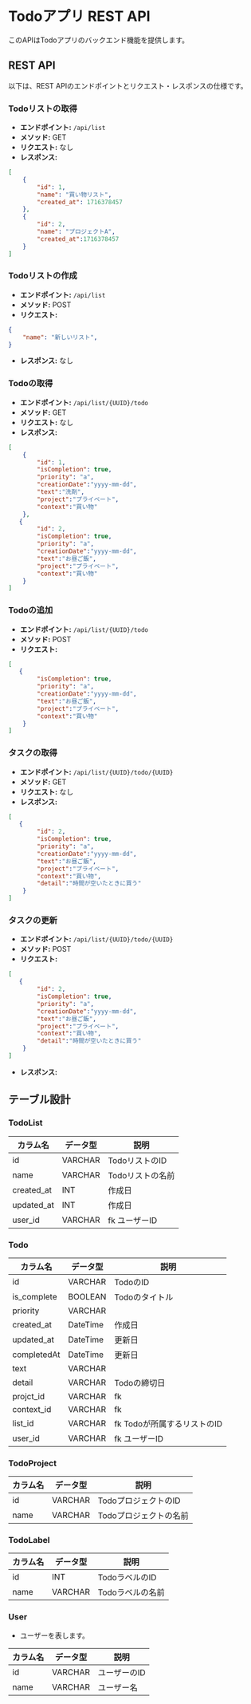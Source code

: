 # Todoアプリ REST API

このAPIはTodoアプリのバックエンド機能を提供します。

## REST API

以下は、REST APIのエンドポイントとリクエスト・レスポンスの仕様です。

### Todoリストの取得

- **エンドポイント:** `/api/list`
- **メソッド:** GET
- **リクエスト:** なし
- **レスポンス:**

```json
[
    {
        "id": 1,
        "name": "買い物リスト",
        "created_at": 1716378457
    },
    {
        "id": 2,
        "name": "プロジェクトA",
        "created_at":1716378457 
    }
]
```

### Todoリストの作成

- **エンドポイント:** `/api/list`
- **メソッド:** POST
- **リクエスト:**

```json
{
    "name": "新しいリスト",
}
```

- **レスポンス:**  なし

### Todoの取得

- **エンドポイント:** `/api/list/{UUID}/todo`
- **メソッド:** GET
- **リクエスト:** なし
- **レスポンス:**

```json
[
    {
        "id": 1,
        "isCompletion": true,
        "priority": "a",
        "creationDate":"yyyy-mm-dd",
        "text":"洗剤",
        "project":"プライベート",
        "context":"買い物"
    },
   {
        "id": 2,
        "isCompletion": true,
        "priority": "a",
        "creationDate":"yyyy-mm-dd",
        "text":"お昼ご飯",
        "project":"プライベート",
        "context":"買い物"
    }
]
```

### Todoの追加

- **エンドポイント:** `/api/list/{UUID}/todo`
- **メソッド:** POST
- **リクエスト:**

```json
[
   {
        "isCompletion": true,
        "priority": "a",
        "creationDate":"yyyy-mm-dd",
        "text":"お昼ご飯",
        "project":"プライベート",
        "context":"買い物"
    }
]
```

### タスクの取得

- **エンドポイント:** `/api/list/{UUID}/todo/{UUID}`
- **メソッド:** GET
- **リクエスト:** なし
- **レスポンス:**

```json
[
   {
        "id": 2,
        "isCompletion": true,
        "priority": "a",
        "creationDate":"yyyy-mm-dd",
        "text":"お昼ご飯",
        "project":"プライベート",
        "context":"買い物",
        "detail":"時間が空いたときに買う"
    }
]
```

### タスクの更新

- **エンドポイント:** `/api/list/{UUID}/todo/{UUID}`
- **メソッド:** POST
- **リクエスト:**

```json
[
   {
        "id": 2,
        "isCompletion": true,
        "priority": "a",
        "creationDate":"yyyy-mm-dd",
        "text":"お昼ご飯",
        "project":"プライベート",
        "context":"買い物",
        "detail":"時間が空いたときに買う"
    }
]
```

- **レスポンス:**

## テーブル設計

### TodoList

| カラム名     | データ型    | 説明             |
|--------------|-------------|------------------|
| id           | VARCHAR    | TodoリストのID   |
| name         | VARCHAR    | Todoリストの名前 |
| created_at | INT | 作成日    |
| updated_at | INT | 作成日    |
| user_id    | VARCHAR | fk ユーザーID|

### Todo

| カラム名        | データ型      | 説明            |
|----------------|-------------|-----------------|
| id             | VARCHAR     | TodoのID        |
| is_complete     | BOOLEAN     | Todoのタイトル   |
| priority       | VARCHAR     ||
| created_at      | DateTime    | 作成日|
| updated_at      | DateTime    | 更新日|
| completedAt    | DateTime    | 更新日|
| text           | VARCHAR     ||
| detail         | VARCHAR     | Todoの締切日     |
| projct_id      | VARCHAR     | fk|
| context_id     | VARCHAR     | fk |
| list_id        | VARCHAR     | fk Todoが所属するリストのID |
| user_id    | VARCHAR | fk ユーザーID|

### TodoProject

| カラム名     | データ型    | 説明                 |
|--------------|-------------|----------------------|
| id           | VARCHAR | TodoプロジェクトのID |
| name         | VARCHAR     | Todoプロジェクトの名前 |

### TodoLabel

| カラム名     | データ型    | 説明                 |
|--------------|-------------|----------------------|
| id           | INT         | TodoラベルのID       |
| name         | VARCHAR     | Todoラベルの名前     |

### User

- ユーザーを表します。

| カラム名     | データ型    | 説明                 |
|--------------|-------------|----------------------|
| id           | VARCHAR     | ユーザーのID         |
| name         | VARCHAR     | ユーザー名           |
